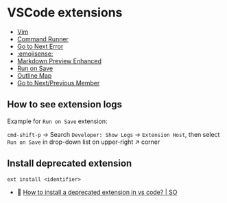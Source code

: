 # VSCode extensions

- [Vim](https://marketplace.visualstudio.com/items?itemName=vscodevim.vim)
- [Command Runner](https://marketplace.visualstudio.com/items?itemName=edonet.vscode-command-runner)
- [Go to Next Error](https://marketplace.visualstudio.com/items?itemName=yy0931.go-to-next-error)
- [:emojisense:](https://marketplace.visualstudio.com/items?itemName=bierner.emojisense)
- [Markdown Preview Enhanced](https://marketplace.visualstudio.com/items?itemName=shd101wyy.markdown-preview-enhanced)
- [Run on Save](https://marketplace.visualstudio.com/items?itemName=emeraldwalk.RunOnSave)
- [Outline Map](https://marketplace.visualstudio.com/items?itemName=Gerrnperl.outline-map)
- [Go to Next/Previous Member](https://marketplace.visualstudio.com/items?itemName=mishkinf.goto-next-previous-member)

## How to see extension logs

Example for `Run on Save` extension:

`cmd-shift-p` -> Search `Developer: Show Logs` -> `Extension Host`, then select `Run on Save` in drop-down list on upper-right :arrow_upper_right: corner

## Install deprecated extension

```
ext install <identifier>
```

- :speech_balloon: [How to install a deprecated extension in vs code? | SO](https://stackoverflow.com/questions/75730805/how-to-install-a-deprecated-extension-in-vs-code)
